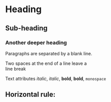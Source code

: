 # Heading
## Sub-heading
### Another deeper heading

Paragraphs are separated
by a blank line.

Two spaces at the end of a line leave a  
line break

Text attributes _italic_, *italic*, __bold__, **bold**,
`monospace`

Horizontal rule:
---